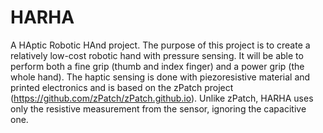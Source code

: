 # HARHA
A HAptic Robotic HAnd project.
The purpose of this project is to create a relatively low-cost robotic hand with pressure sensing. It will be able to perform both a fine grip (thumb and index finger) and a power grip (the whole hand).
The haptic sensing is done with piezoresistive material and printed electronics and is based on the zPatch project (https://github.com/zPatch/zPatch.github.io). Unlike zPatch, HARHA uses only the resistive measurement from the sensor, ignoring the capacitive one.
